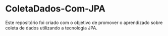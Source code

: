 # ColetaDados-Com-JPA
Este repositório foi criado com o objetivo de promover o aprendizado sobre coleta de dados utilizando a tecnologia JPA.
